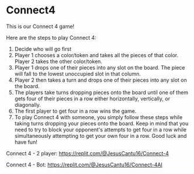 # Connect4
This is our Connect 4 game!

Here are the steps to play Connect 4:

1. Decide who will go first
2. Player 1 chooses a color/token and takes all the pieces of that color. Player 2 takes the other color/token.
3. Player 1 drops one of their pieces into any slot on the board. The piece will fall to the lowest unoccupied slot in that column.
4. Player 2 then takes a turn and drops one of their pieces into any slot on the board.
5. The players take turns dropping pieces onto the board until one of them gets four of their pieces in a row either horizontally, vertically, or diagonally.
6. The first player to get four in a row wins the game.
7. To play Connect 4 with someone, you simply follow these steps while taking turns dropping your pieces onto the board. Keep in mind that you need to try to block your opponent's attempts to get four in a row while simultaneously attempting to get your own four in a row. Good luck and have fun!

Connect 4 - 2 player:
https://replit.com/@JesusCantu16/Connect-4

Connect 4 - Bot:
https://replit.com/@JesusCantu16/Connect-4AI
